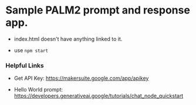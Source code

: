 # Sample PALM2 prompt and response app.
- index.html doesn't have anything linked to it.

- use `npm start`

### Helpful Links

- Get API Key: https://makersuite.google.com/app/apikey 

- Hello World prompt: https://developers.generativeai.google/tutorials/chat_node_quickstart